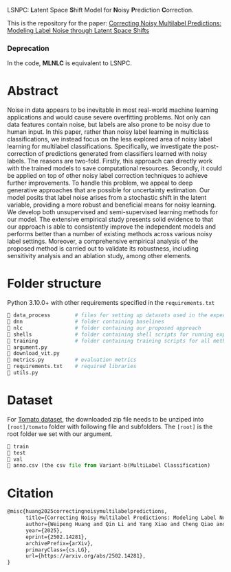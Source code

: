 LSNPC: **L**atent Space **S**hift Model for **N**oisy **P**rediction **C**orrection. 

This is the repository for the paper: [Correcting Noisy Multilabel Predictions: Modeling Label Noise through Latent Space Shifts](https://arxiv.org/abs/2502.14281)

### Deprecation
In the code, **MLNLC** is equivalent to LSNPC. 


# Abstract
Noise in data appears to be inevitable in most real-world machine learning applications and would cause severe overfitting problems. Not only can data features contain noise, but labels are also prone to be noisy due to human input. In this paper, rather than noisy label learning in multiclass classifications, we instead focus on the less explored area of noisy label learning for multilabel classifications. Specifically, we investigate the post-correction of predictions generated from classifiers learned with noisy labels. The reasons are two-fold. Firstly, this approach can directly work with the trained models to save computational resources. Secondly, it could be applied on top of other noisy label correction techniques to achieve further improvements. To handle this problem, we appeal to deep generative approaches that are possible for uncertainty estimation. Our model posits that label noise arises from a stochastic shift in the latent variable, providing a more robust and beneficial means for noisy learning. We develop both unsupervised and semi-supervised learning methods for our model. The extensive empirical study presents solid evidence to that our approach is able to consistently improve the independent models and performs better than a number of existing methods across various noisy label settings. Moreover, a comprehensive empirical analysis of the proposed method is carried out to validate its robustness, including sensitivity analysis and an ablation study, among other elements.

# Folder structure
Python 3.10.0+ with other requirements specified in the ```requirements.txt```
```python
📁 data_process        # files for setting up datasets used in the experiments
📁 dnn                 # folder containing baselines
📁 nlc                 # folder containing our proposed approach
📁 shells              # folder containing shell scripts for running experiments
📁 training            # folder containing training scripts for all methods
📄 argument.py    
📄 download_vit.py
📄 metrics.py          # evaluation metrics
📄 requirements.txt    # required libraries
📄 utils.py
```

# Dataset
For [Tomato dataset](https://github.com/mamta-joshi-gehlot/Tomato-Village/tree/main/Variant-b(MultiLabel%20Classification)), the downloaded zip file needs to be unziped into `[root]/tomato` folder with following file and subfolders. The `[root]` is the root folder we set with our argument.
```python
📁 train
📁 test
📁 val
📄 anno.csv (the csv file from Variant-b(MultiLabel Classification)
```

# Citation
```latex
@misc{huang2025correctingnoisymultilabelpredictions,
      title={Correcting Noisy Multilabel Predictions: Modeling Label Noise through Latent Space Shifts}, 
      author={Weipeng Huang and Qin Li and Yang Xiao and Cheng Qiao and Tie Cai and Junwei Liang and Neil J. Hurley and Guangyuan Piao},
      year={2025},
      eprint={2502.14281},
      archivePrefix={arXiv},
      primaryClass={cs.LG},
      url={https://arxiv.org/abs/2502.14281}, 
}
```

